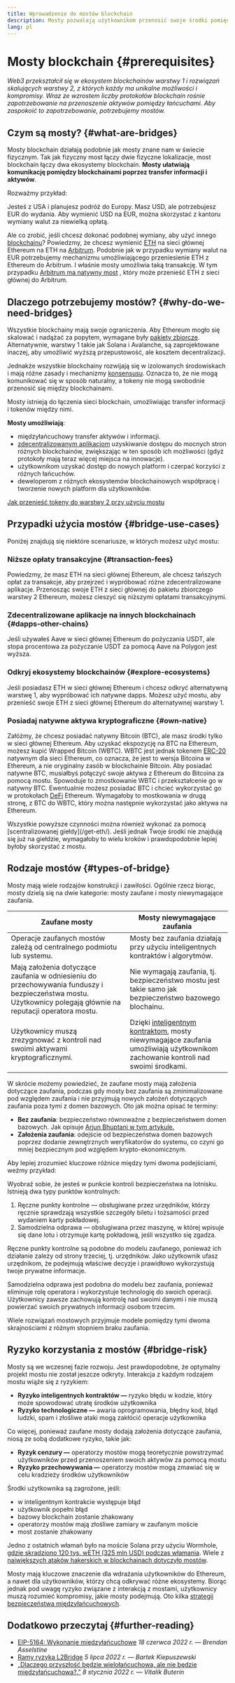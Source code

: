 ```yaml
---
title: Wprowadzenie do mostów blockchain
description: Mosty pozwalają użytkownikom przenosić swoje środki pomiędzy różnymi blockchainami
lang: pl
---
```


# Mosty blockchain {#prerequisites}

_Web3 przekształcił się w ekosystem blockchainów warstwy 1 i rozwiązań skalujących warstwy 2, z których każdy ma unikalne możliwości i kompromisy. Wraz ze wzrostem liczby protokołów blockchain rośnie zapotrzebowanie na przenoszenie aktywów pomiędzy łańcuchami. Aby zaspokoić to zapotrzebowanie, potrzebujemy mostów._

<Divider />

## Czym są mosty? {#what-are-bridges}

Mosty blockchain działają podobnie jak mosty znane nam w świecie fizycznym. Tak jak fizyczny most łączy dwie fizyczne lokalizacje, most blockchain łączy dwa ekosystemy blockchain. **Mosty ułatwiają komunikację pomiędzy blockchainami poprzez transfer informacji i aktywów**.

Rozważmy przykład:

Jesteś z USA i planujesz podróż do Europy. Masz USD, ale potrzebujesz EUR do wydania. Aby wymienić USD na EUR, można skorzystać z kantoru wymiany walut za niewielką opłatą.

Ale co zrobić, jeśli chcesz dokonać podobnej wymiany, aby użyć innego [blockchainu](/glossary/#blockchain)? Powiedzmy, że chcesz wymienić [ETH](/glossary/#ether) na sieci głównej Ethereum na ETH na [Arbitrum](https://arbitrum.io/). Podobnie jak w przypadku wymiany walut na EUR potrzebujemy mechanizmu umożliwiającego przeniesienie ETH z Ethereum do Arbitrum. I właśnie mosty umożliwia taką transakcję. W tym przypadku [Arbitrum ma natywny most](https://bridge.arbitrum.io/) , który może przenieść ETH z sieci głównej do Arbitrum.

## Dlaczego potrzebujemy mostów? {#why-do-we-need-bridges}

Wszystkie blockchainy mają swoje ograniczenia. Aby Ethereum mogło się skalować i nadążać za popytem, wymagane były [pakiety zbiorcze](/glossary/#rollups). Alternatywnie, warstwy 1 takie jak Solana i Avalanche, są zaprojektowane inaczej, aby umożliwić wyższą przepustowość, ale kosztem decentralizacji.

Jednakże wszystkie blockchainy rozwijają się w izolowanych środowiskach i mają różne zasady i mechanizmy [konsensusu](/glossary/#consensus). Oznacza to, że nie mogą komunikować się w sposób naturalny, a tokeny nie mogą swobodnie przenosić się między blockchainami.

Mosty istnieją do łączenia sieci blockchain, umożliwiając transfer informacji i tokenów między nimi.

**Mosty umożliwiają**:

- międzyłańcuchowy transfer aktywów i informacji.
- [zdecentralizowanym aplikacjom](/glossary/#dapp) uzyskiwanie dostępu do mocnych stron różnych blockchainów, zwiększając w ten sposób ich możliwości (gdyż protokoły mają teraz więcej miejsca na innowacje).
- użytkownikom uzyskać dostęp do nowych platform i czerpać korzyści z różnych łańcuchów.
- deweloperom z różnych ekosystemów blockchainowych współpracę i tworzenie nowych platform dla użytkowników.

[Jak przenieść tokeny do warstwy 2 przy użyciu mostu](/guides/how-to-use-a-bridge/)

<Divider />

## Przypadki użycia mostów {#bridge-use-cases}

Poniżej znajdują się niektóre scenariusze, w których możesz użyć mostu:

### Niższe opłaty transakcyjne {#transaction-fees}

Powiedzmy, że masz ETH na sieci głównej Ethereum, ale chcesz tańszych opłat za transakcje, aby przejrzeć i wypróbować różne zdecentralizowane aplikacje. Przenosząc swoje ETH z sieci głównej do pakietu zbiorczego warstwy 2 Ethereum, możesz cieszyć się niższymi opłatami transakcyjnymi.

### Zdecentralizowane aplikacje na innych blockchainach {#dapps-other-chains}

Jeśli używałeś Aave w sieci głównej Ethereum do pożyczania USDT, ale stopa procentowa za pożyczanie USDT za pomocą Aave na Polygon jest wyższa.

### Odkryj ekosystemy blockchainów {#explore-ecosystems}

Jeśli posiadasz ETH w sieci głównej Ethereum i chcesz odkryć alternatywną warstwę 1, aby wypróbować ich natywne dapps. Możesz użyć mostu, aby przenieść swoje ETH z sieci głównej Ethereum do alternatywnej warstwy 1.

### Posiadaj natywne aktywa kryptograficzne {#own-native}

Załóżmy, że chcesz posiadać natywny Bitcoin (BTC), ale masz środki tylko w sieci głównej Ethereum. Aby uzyskać ekspozycję na BTC na Ethereum, możesz kupić Wrapped Bitcoin (WBTC). WBTC jest jednak tokenem [ERC-20](/glossary/#erc-20) natywnym dla sieci Ethereum, co oznacza, że jest to wersja Bitcoina w Ethereum, a nie oryginalny zasób w blockchainie Bitcoin. Aby posiadać natywne BTC, musiałbyś połączyć swoje aktywa z Ethereum do Bitcoina za pomocą mostu. Spowoduje to zmostkowanie WBTC i przekształcenie go w natywny BTC. Ewentualnie możesz posiadać BTC i chcieć wykorzystać go w protokołach [DeFi](/glossary/#defi) Ethereum. Wymagałoby to mostkowania w drugą stronę, z BTC do WBTC, który można następnie wykorzystać jako aktywa na Ethereum.

<InfoBanner shouldCenter emoji=":bulb:">
  Wszystkie powyższe czynności można również wykonać za pomocą [scentralizowanej giełdy](/get-eth/). Jeśli jednak Twoje środki nie znajdują się już na giełdzie, wymagałoby to wielu kroków i prawdopodobnie lepiej byłoby skorzystać z mostu.
</InfoBanner>

<Divider />

## Rodzaje mostów {#types-of-bridge}

Mosty mają wiele rodzajów konstrukcji i zawiłości. Ogólnie rzecz biorąc, mosty dzielą się na dwie kategorie: mosty zaufane i mosty niewymagające zaufania.

| Zaufane mosty                                                                                                                                                 | Mosty niewymagające zaufania                                                                                                                                 |
| ------------------------------------------------------------------------------------------------------------------------------------------------------------- | ------------------------------------------------------------------------------------------------------------------------------------------------------------ |
| Operacje zaufanych mostów zależą od centralnego podmiotu lub systemu.                                                                                         | Mosty bez zaufania działają przy użyciu inteligentnych kontraktów i algorytmów.                                                                              |
| Mają założenia dotyczące zaufania w odniesieniu do przechowywania funduszy i bezpieczeństwa mostu. Użytkownicy polegają głównie na reputacji operatora mostu. | Nie wymagają zaufania, tj. bezpieczeństwo mostu jest takie samo jak bezpieczeństwo bazowego blochainu.                                                       |
| Użytkownicy muszą zrezygnować z kontroli nad swoimi aktywami kryptograficznymi.                                                                               | Dzięki [inteligentnym kontraktom](/glossary/#smart-contract), mosty niewymagające zaufania umożliwiają użytkownikom zachowanie kontroli nad swoimi środkami. |

W skrócie możemy powiedzieć, że zaufane mosty mają założenia dotyczące zaufania, podczas gdy mosty bez zaufania są zminimalizowane pod względem zaufania i nie przyjmują nowych założeń dotyczących zaufania poza tymi z domen bazowych. Oto jak można opisać te terminy:

- **Bez zaufania**: bezpieczeństwo równoważne z bezpieczeństwem domen bazowych. Jak opisuje [Arjun Bhuptani w tym artykule.](https://medium.com/connext/the-interoperability-trilemma-657c2cf69f17)
- **Założenia zaufania**: odejście od bezpieczeństwa domen bazowych poprzez dodanie zewnętrznych weryfikatorów do systemu, co czyni go mniej bezpiecznym pod względem krypto-ekonomicznym.

Aby lepiej zrozumieć kluczowe różnice między tymi dwoma podejściami, weźmy przykład:

Wyobraź sobie, że jesteś w punkcie kontroli bezpieczeństwa na lotnisku. Istnieją dwa typy punktów kontrolnych:

1. Ręczne punkty kontrolne — obsługiwane przez urzędników, którzy ręcznie sprawdzają wszystkie szczegóły biletu i tożsamości przed wydaniem karty pokładowej.
2. Samodzielna odprawa — obsługiwana przez maszynę, w której wpisuje się dane lotu i otrzymuje kartę pokładową, jeśli wszystko się zgadza.

Ręczne punkty kontrolne są podobne do modelu zaufanego, ponieważ ich działanie zależy od strony trzeciej, tj. urzędników. Jako użytkownik ufasz urzędnikom, że podejmują właściwe decyzje i prawidłowo wykorzystują twoje prywatne informacje.

Samodzielna odprawa jest podobna do modelu bez zaufania, ponieważ eliminuje rolę operatora i wykorzystuje technologię do swoich operacji. Użytkownicy zawsze zachowują kontrolę nad swoimi danymi i nie muszą powierzać swoich prywatnych informacji osobom trzecim.

Wiele rozwiązań mostowych przyjmuje modele pomiędzy tymi dwoma skrajnościami z różnym stopniem braku zaufania.

<Divider />

## Ryzyko korzystania z mostów {#bridge-risk}

Mosty są we wczesnej fazie rozwoju. Jest prawdopodobne, że optymalny projekt mostu nie został jeszcze odkryty. Interakcja z każdym rodzajem mostu wiąże się z ryzykiem:

- **Ryzyko inteligentnych kontraktów —** ryzyko błędu w kodzie, który może spowodować utratę środków użytkownika
- **Ryzyko technologiczne —** awaria oprogramowania, błędny kod, błąd ludzki, spam i złośliwe ataki mogą zakłócić operacje użytkownika

Co więcej, ponieważ zaufane mosty dodają założenia dotyczące zaufania, niosą ze sobą dodatkowe ryzyko, takie jak:

- **Ryzyk cenzury —** operatorzy mostów mogą teoretycznie powstrzymać użytkowników przed przenoszeniem swoich aktywów za pomocą mostu
- **Ryzyko przechowywania —** operatorzy mostów mogą zmawiać się w celu kradzieży środków użytkowników

Środki użytkownika są zagrożone, jeśli:

- w inteligentnym kontrakcie występuje błąd
- użytkownik popełni błąd
- bazowy blockchain zostanie zhakowany
- operatorzy mostów mają złośliwe zamiary w zaufanym moście
- most zostanie zhakowany

Jedno z ostatnich włamań było na moście Solana przy użyciu Wormhole, [gdzie skradziono 120 tys. wETH (325 mln USD) podczas włamania](https://rekt.news/wormhole-rekt/). Wiele z [największych ataków hakerskich w blockchainach dotyczyło mostów](https://rekt.news/leaderboard/).

Mosty mają kluczowe znaczenie dla wdrażania użytkowników do Ethereum, a nawet dla użytkowników, którzy chcą odkrywać różne ekosystemy. Biorąc jednak pod uwagę ryzyko związane z interakcją z mostami, użytkownicy muszą rozumieć kompromisy, jakie mosty podejmują. Oto kilka [strategii bezpieczeństwa międzyłańcuchowych](https://blog.debridge.finance/10-strategies-for-cross-chain-security-8ed5f5879946).

<Divider />

## Dodatkowo przeczytaj {#further-reading}

- [EIP-5164: Wykonanie międzyłańcuchowe](https://ethereum-magicians.org/t/eip-5164-cross-chain-execution/9658) _18 czerwca 2022 r. — Brendan Asselstine_
- [Ramy ryzyka L2Bridge](https://gov.l2beat.com/t/l2bridge-risk-framework/31) _5 lipca 2022 r. — Bartek Kiepuszewski_
- [„Dlaczego przyszłość będzie wielołańcuchowa, ale nie będzie międzyłańcuchowa?.”](https://old.reddit.com/r/ethereum/comments/rwojtk/ama_we_are_the_efs_research_team_pt_7_07_january/hrngyk8/) _8 stycznia 2022 r. — Vitalik Buterin_
